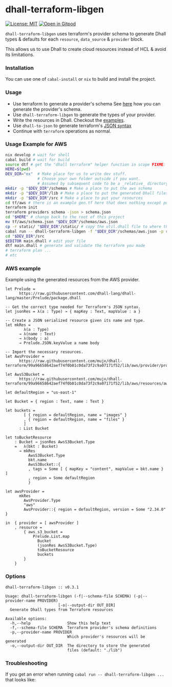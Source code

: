 # dhall-terraform-libgen

 [![License: MIT](https://img.shields.io/badge/License-MIT-yellow.svg)](https://opensource.org/licenses/MIT)
[![Open in Gitpod](https://gitpod.io/button/open-in-gitpod.svg)](https://gitpod.io/#https://github.com/dhall-terraform/dhall-terraform)

`dhall-terraform-libgen` uses terraform's provider schema to generate Dhall types & defaults
for each `resource`, `data_source` & `provider` block. 

This allows us to use Dhall to create cloud resources instead of HCL & avoid its
limitations.

### Installation

You can use one of `cabal-install` or `nix` to build and install the
project.

### Usage

- Use terraform to generate a provider's schema
  See [here](https://www.terraform.io/docs/commands/providers/schema.html) how
  you can generate the provider's schema.
- Use `dhall-terraform-libgen` to generate the types of your provider. 
- Write the resources in Dhall. Checkout the [examples](./examples).
- Use `dhall-to-json` to generate terraform's [JSON syntax][terraform_json_syntax]
- Continue with `terraform` operations as normal.

### Usage Example for AWS

```bash
nix develop # wait for shell
cabal build # wait for build
source dtf # get the "dhall terraform" helper function in scope FIXME: This should be done by nix
HERE=$(pwd)
DEV_DIR="ex"  # Make place for us to write dev stuff.
              # Choose your own folder outside if you want.
              # Assumed by subsequent code to be a _relative_ directory
mkdir -p "$DEV_DIR"/schemas # Make a place to put the aws schema
mkdir -p "$DEV_DIR"/lib # Make a place to put the generated Dhall files
mkdir -p "$DEV_DIR"/src # Make a place to put your resources
cd tf/aws # there is an example gen.tf here that does nothing except pull in hashicorp/aws
terraform init
terraform providers schema -json > schema.json
cd "$HERE" # change back to the root of this project
mv tf/aws/schema.json "$DEV_DIR"/schemas/aws.json
cp -r static/ "$DEV_DIR"/static/ # copy the util.dhall file to where the lib can find it when generated
cabal run -- dhall-terraform-libgen -f "$DEV_DIR"/schemas/aws.json -p registry.terraform.io/hashicorp/aws -o "$DEV_DIR"/lib
cd "$DEV_DIR"/src
$EDITOR main.dhall # edit your file
dtf main.dhall # generate and validate the terraform you made
# terraform plan ...
# etc
```

### AWS example

Example using the generated resources from the AWS provider.

```dhall
let Prelude =
      https://raw.githubusercontent.com/dhall-lang/dhall-lang/master/Prelude/package.dhall

-- Get the correct type needed for Terraform's JSON syntax.
let jsonRes = λ(a : Type) → { mapKey : Text, mapValue : a }

-- Create a JSON serialized resource given its name and type.
let mkRes =
        λ(a : Type)
      → λ(name : Text)
      → λ(body : a)
      → Prelude.JSON.keyValue a name body

-- Import the necessary resources.
let AwsProvider =
      https://raw.githubusercontent.com/mujx/dhall-terraform/99a96658642aef74f0b01c0da73f2c9a07171f52/lib/aws/provider/provider.dhall

let AwsS3Bucket =
      https://raw.githubusercontent.com/mujx/dhall-terraform/99a96658642aef74f0b01c0da73f2c9a07171f52/lib/aws/resources/aws_s3_bucket.dhall

let defaultRegion = "us-east-1"

let Bucket = { region : Text, name : Text }

let buckets =
        [ { region = defaultRegion, name = "images" }
        , { region = defaultRegion, name = "files" }
        ]
      : List Bucket

let toBucketResource
    : Bucket → jsonRes AwsS3Bucket.Type
    =   λ(bkt : Bucket)
      → mkRes
          AwsS3Bucket.Type
          bkt.name
          AwsS3Bucket::{
          , tags = Some [ { mapKey = "content", mapValue = bkt.name } ]
          , region = Some defaultRegion
          }

let awsProvider =
      mkRes
        AwsProvider.Type
        "aws"
        AwsProvider::{ region = defaultRegion, version = Some "2.34.0" }

in  { provider = [ awsProvider ]
    , resource =
        { aws_s3_bucket =
            Prelude.List.map
              Bucket
              (jsonRes AwsS3Bucket.Type)
              toBucketResource
              buckets
        }
    }
```

### Options

```
dhall-terraform-libgen :: v0.3.1

Usage: dhall-terraform-libgen (-f|--schema-file SCHEMA) (-p|--provider-name PROVIDER)
                       [-o|--output-dir OUT_DIR]
  Generate Dhall types from Terraform resources

Available options:
  -h,--help                Show this help text
  -f,--schema-file SCHEMA  Terraform provider's schema definitions
  -p,--provider-name PROVIDER
                           Which provider's resources will be generated
  -o,--output-dir OUT_DIR  The directory to store the generated
                           files (default: "./lib")
```

[terraform_json_syntax]: https://www.terraform.io/docs/configuration/syntax-json.html

### Troubleshooting

If you get an error when running `cabal run -- dhall-terraform-libgen ...` that looks like:

```text

```
